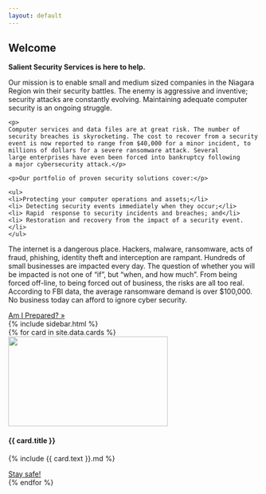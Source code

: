```yaml
---
layout: default
---
```


<div class="row">
  <div class="col-md-8 mb-5">
  <h2>Welcome</h2>
	<b> Salient Security Services is here to help. </b>
	<p>
	Our mission is to enable 
	small and medium sized companies in the Niagara Region win their 
	security battles. The enemy is aggressive and inventive; security 
	attacks are constantly evolving. Maintaining adequate computer 
	security is an ongoing struggle.</p>

	<p>
	Computer services and data files are at great risk. The number of 
	security breaches is skyrocketing. The cost to recover from a security 
	event is now reported to range from $40,000 for a minor incident, to 
	millions of dollars for a severe ransomware attack. Several 
	large enterprises have even been forced into bankruptcy following 
	a major cybersecurity attack.</p>

	<p>Our portfolio of proven security solutions cover:</p>

	<ul>
	<li>Protecting your computer operations and assets;</li>
	<li> Detecting security events immediately when they occur;</li>
	<li> Rapid  response to security incidents and breaches; and</li>
	<li> Restoration and recovery from the impact of a security event.  </li>
	</ul>
<p>
	The internet is a dangerous place. Hackers, malware, ransomware, acts of 
	fraud, phishing, identity theft and interception are rampant. Hundreds of 
	small businesses are impacted every day. The question of whether you will 
	be impacted is not one of “if”, but “when, and how much”. From being 
	forced off-line, to being forced out of business, the risks are all too 
	real. According to FBI data, the average ransomware demand is over $100,000. 
	No business today can afford to ignore cyber security.
</p>
    <a class="btn btn-primary btn-lg" href="/prepared/">Am I Prepared? &raquo;</a>

  </div>
  {% include sidebar.html %}
</div>
<!-- /.row -->

<div class="row">
	{% for card in site.data.cards %}
  <div class="col-md-4 mb-5">
    <div class="card border-0 shadow h-100">
      <img class="card-img-top" src="assets/img/{{ card.image }}" alt="" width="320" height="180" />
      <div class="card-body">
        <h4 class="card-title">{{ card.title }}</h4>
        <p class="card-text">
					{% include {{ card.text }}.md %}
        </p>
      </div>
      <div class="card-footer">
        <a href="{{ card.link }}" class="btn btn-primary"> Stay safe!</a>
      </div>
    </div>
  </div>
	{% endfor %}
</div>
<!-- /.row -->
